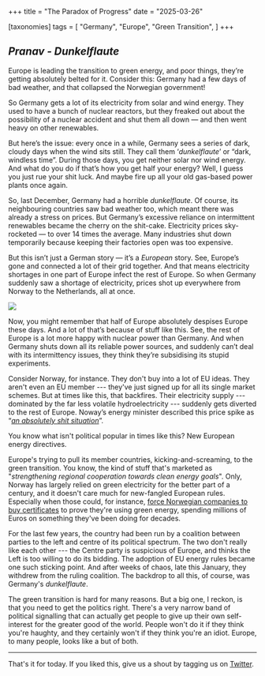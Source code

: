 +++
title = "The Paradox of Progress"
date = "2025-03-26"

[taxonomies]
tags = [
    "Germany",
    "Europe",
    "Green Transition",
]
+++ 

## *Pranav - Dunkelflaute*

Europe is leading the transition to green energy, and poor things, they’re getting absolutely belted for it. Consider this: Germany had a few days of bad weather, and that collapsed the Norwegian government!

So Germany gets a lot of its electricity from solar and wind energy. They used to have a bunch of nuclear reactors, but they freaked out about the possibility of a nuclear accident and shut them all down — and then went heavy on other renewables.

But here’s the issue: every once in a while, Germany sees a series of dark, cloudy days when the wind sits still. They call them ‘*dunkelflaute*’ or “dark, windless time”. During those days, you get neither solar nor wind energy. And what do you do if that’s how you get half your energy? Well, I guess you just rue your shit luck. And maybe fire up all your old gas-based power plants once again.

So, last December, Germany had a horrible *dunkelflaute*. Of course, its neighbouring countries saw bad weather too, which meant there was already a stress on prices. But Germany’s excessive reliance on intermittent renewables became the cherry on the shit-cake. Electricity prices sky-rocketed — to over 14 times the average. Many industries shut down temporarily because keeping their factories open was too expensive.

But this isn’t just a German story — it’s a *European* story. See, Europe’s gone and connected a lot of their grid together. And that means electricity shortages in one part of Europe infect the rest of Europe. So when Germany suddenly saw a shortage of electricity, prices shot up everywhere from Norway to the Netherlands, all at once.

![](https://lh7-rt.googleusercontent.com/docsz/AD_4nXfLS0FCanb38hK2LhlpoX8hy1lzCGczenBjSz5JAnJ1mUFPOcaRxhfF83ovJjtY8VB3JTyIYimmkTSMkQj96IQuhQwltVBqqd5JhBBoFFRKtFNpiyDrm_rvyR4TUvqzTGAXBcxCmg?key=BWiwM5KVz4FpQtTiySLX5fYX)

Now, you might remember that half of Europe absolutely despises Europe these days. And a lot of that’s because of stuff like this. See, the rest of Europe is a lot more happy with nuclear power than Germany. And when Germany shuts down all its reliable power sources, and suddenly can’t deal with its intermittency issues, they think they’re subsidising its stupid experiments.

Consider Norway, for instance. They don't buy into a lot of EU ideas. They aren't even an EU member --- they've just signed up for all its single market schemes. But at times like this, that backfires. Their electricity supply --- dominated by the far less volatile hydroelectricity --- suddenly gets diverted to the rest of Europe. Noway’s energy minister described this price spike as “*[an absolutely shit situation](https://www.euronews.com/business/2024/12/13/norway-aims-to-cut-energy-links-with-europe-due-to-soaring-prices)*”. 

You know what isn't political popular in times like this? New European energy directives. 

Europe's trying to pull its member countries, kicking-and-screaming, to the green transition. You know, the kind of stuff that's marketed as "*strengthening regional cooperation towards clean energy goals*". Only, Norway has largely relied on green electricity for the better part of a century, and it doesn't care much for new-fangled European rules. Especially when those could, for instance, [force Norwegian companies to buy certificates](https://www.ecohz.com/blog/norway-wont-exit-gos) to prove they're using green energy, spending millions of Euros on something they've been doing for decades. 

For the last few years, the country had been run by a coalition between parties to the left and centre of its political spectrum. The two don't really like each other --- the Centre party is suspicious of Europe, and thinks the Left is too willing to do its bidding. The adoption of EU energy rules became one such sticking point. And after weeks of chaos, late this January, they withdrew from the ruling coalition. The backdrop to all this, of course, was Germany's *dunkelflaute*. 

The green transition is hard for many reasons. But a big one, I reckon, is that you need to get the politics right. There's a very narrow band of political signalling that can actually get people to give up their own self-interest for the greater good of the world. People won't do it if they think you're haughty, and they certainly won't if they think you're an idiot. Europe, to many people, looks like a but of both. 

---

That's it for today. If you liked this, give us a shout by tagging us on  [Twitter](https://x.com/zerodhamarkets).
